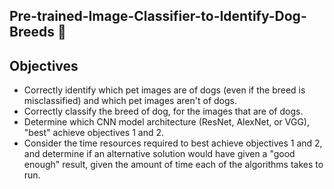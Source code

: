 ## Pre-trained-Image-Classifier-to-Identify-Dog-Breeds 🐶

## Objectives 

- Correctly identify which pet images are of dogs (even if the breed is misclassified) and which pet images aren't of dogs.  
- Correctly classify the breed of dog, for the images that are of dogs.  
- Determine which CNN model architecture (ResNet, AlexNet, or VGG), "best" achieve objectives 1 and 2.  
- Consider the time resources required to best achieve objectives 1 and 2, and determine if an alternative solution would have given a "good enough" result, given the amount of time each of the algorithms takes to run.

